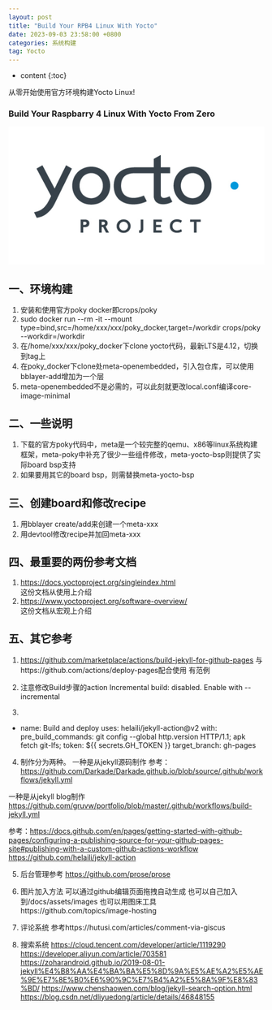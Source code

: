 ```yaml
---
layout: post
title: "Build Your RPB4 Linux With Yocto"
date: 2023-09-03 23:58:00 +0800
categories: 系统构建
tag: Yocto
---
```

* content
{:toc}

从零开始使用官方环境构建Yocto Linux!

<!-- more -->

### Build Your Raspbarry 4 Linux With Yocto From Zero 

![yocto logo](/docs/assets/images/YoctoProject_Logo_RGB.jpg)

## 一、环境构建
1. 安装和使用官方poky docker即crops/poky
2. sudo docker run --rm -it --mount type=bind,src=/home/xxx/xxx/poky_docker,target=/workdir crops/poky --workdir=/workdir
3. 在/home/xxx/xxx/poky_docker下clone yocto代码，最新LTS是4.12，切换到tag上
4. 在poky_docker下clone处meta-openembedded，引入包仓库，可以使用bblayer-add增加为一个层
5. meta-openembedded不是必需的，可以此刻就更改local.conf编译core-image-minimal

## 二、一些说明
1. 下载的官方poky代码中，meta是一个较完整的qemu、x86等linux系统构建框架，meta-poky中补充了很少一些组件修改，meta-yocto-bsp则提供了实际board bsp支持
2. 如果要用其它的board bsp，则需替换meta-yocto-bsp

## 三、创建board和修改recipe
1. 用bblayer create/add来创建一个meta-xxx
2. 用devtool修改recipe并加回meta-xxx

## 四、最重要的两份参考文档
1. https://docs.yoctoproject.org/singleindex.html
<br>这份文档从使用上介绍
2. https://www.yoctoproject.org/software-overview/
<br>这份文档从宏观上介绍

## 五、其它参考
1. https://github.com/marketplace/actions/build-jekyll-for-github-pages
与https://github.com/actions/deploy-pages配合使用
有范例

2. 注意修改Build步骤的action
Incremental build: disabled. Enable with --incremental

3.

- name: Build and deploy
        uses: helaili/jekyll-action@v2
        with:
          pre_build_commands: git config --global http.version HTTP/1.1; apk fetch git-lfs;
          token: ${{ secrets.GH_TOKEN }}
          target_branch: gh-pages
		  
4. 制作分为两种。
一种是从jekyll源码制作
参考：
https://github.com/Darkade/Darkade.github.io/blob/source/.github/workflows/jekyll.yml


一种是从jekyll blog制作
https://github.com/gruvw/portfolio/blob/master/.github/workflows/build-jekyll.yml

参考：https://docs.github.com/en/pages/getting-started-with-github-pages/configuring-a-publishing-source-for-your-github-pages-site#publishing-with-a-custom-github-actions-workflow
https://github.com/helaili/jekyll-action

5. 后台管理参考
https://github.com/prose/prose

6. 图片加入方法
   可以通过github编辑页面拖拽自动生成
   也可以自己加入到/docs/assets/images
   也可以用图床工具https://github.com/topics/image-hosting
7. 评论系统
   参考https://hutusi.com/articles/comment-via-giscus
8. 搜索系统
   https://cloud.tencent.com/developer/article/1119290
   https://developer.aliyun.com/article/703581
   https://zoharandroid.github.io/2019-08-01-jekyll%E4%B8%AA%E4%BA%BA%E5%8D%9A%E5%AE%A2%E5%AE%9E%E7%8E%B0%E6%90%9C%E7%B4%A2%E5%8A%9F%E8%83%BD/
   https://www.chenshaowen.com/blog/jekyll-search-option.html
   https://blog.csdn.net/dliyuedong/article/details/46848155
